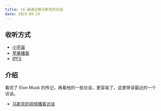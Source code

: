 ```yaml
---
title: 14-速通近期马斯克的访谈
date: 2023-09-29
---
```


## 收听方式

- [小宇宙](https://www.xiaoyuzhoufm.com/episodes/6516b00e19dde7bf6ac99afa)
- [苹果播客](https://podcasts.apple.com/cn/podcast/%E5%92%BF%E5%91%80-%E8%83%BD%E8%B7%91%E5%B0%B1%E8%A1%8C/id1695704262?i=1000629638503)
- [IPFS](ipfs://bafybeif6mv5254ls6dz4obqhxvpuzcvroadkmpsdb4eeemjvxwwa6eteba)

## 介绍

看完了 Elon Musk 的传记，再看他的一些访谈，更容易了，这里带读最近的一个访谈。

- [马斯克的视频播客访谈](https://twitter.com/podcastnotes/status/1701702775057359078)

